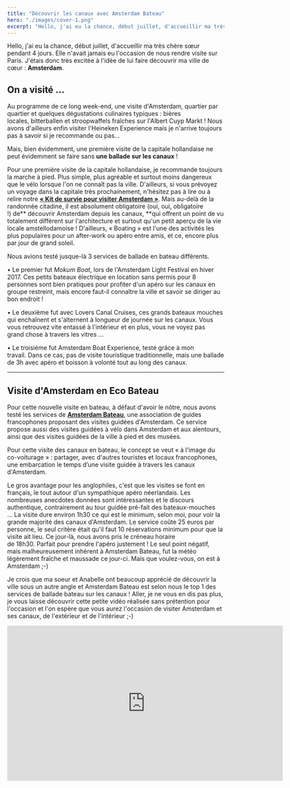 ```yaml
---
title: "Découvrir les canaux avec Amsterdam Bateau"
hero: "./images/cover-1.png"
excerpt: "Hello, j'ai eu la chance, début juillet, d'accueillir ma très chère sœur pendant 4 jours. Elle n'avait jamais eu l'occasion de nous rendre visite sur Paris. J'étais donc très excitée à l'idée de lui faire découvrir ma ville de cœur : Amsterdam. On a visité ... Au programme de ce long week-end, une visite d'Amsterdam, quartier par"
---
```

Hello, j'ai eu la chance, début juillet, d'accueillir ma très chère sœur pendant 4 jours. Elle n'avait jamais eu l'occasion de nous rendre visite sur Paris. J'étais donc très excitée à l'idée de lui faire découvrir ma ville de cœur : **Amsterdam**.

## On a visité ...

Au programme de ce long week-end, une visite d'Amsterdam, quartier par quartier et quelques dégustations culinaires typiques : bières locales, bitterballen et stroopwaffels fraîches sur l'Albert Cuyp Markt ! Nous avons d'ailleurs enfin visiter l'Heineken Experience mais je n'arrive toujours pas à savoir si je recommande ou pas...

Mais, bien évidemment, une première visite de la capitale hollandaise ne peut évidemment se faire sans **une ballade sur les canaux** ! 

Pour une première visite de la capitale hollandaise, je recommande toujours la marche à pied. Plus simple, plus agréable et surtout moins dangereux que le vélo lorsque l'on ne connaît pas la ville. D'ailleurs, si vous prévoyez un voyage dans la capitale très prochainement, n'hésitez pas à lire ou à relire notre [**« Kit de survie pour visiter Amsterdam »**](/kit-de-survie-pour-visiter-amsterdam-ultimate-guide/). Mais au-delà de la randonnée citadine, il est absolument obligatoire (oui, oui, obligatoire !) de** découvrir Amsterdam depuis les canaux, **qui offrent un point de vu totalement différent sur l'architecture et surtout qu'un petit aperçu de la vie locale amstellodamoise ! D'ailleurs, « Boating » est l'une des activités les plus populaires pour un after-work ou apéro entre amis, et ce, encore plus par jour de grand soleil. 

Nous avions testé jusque-là 3 services de ballade en bateau différents.

• Le premier fut _Mokum Boat_, lors de l'Amsterdam Light Festival en hiver 2017. Ces petits bateaux électrique en location sans permis pour 8 personnes sont bien pratiques pour profiter d'un apéro sur les canaux en groupe restreint, mais encore faut-il connaître la ville et savoir se diriger au bon endroit !

• Le deuxième fut avec Lovers Canal Cruises, ces grands bateaux mouches qui enchaînent et s'alternent à longueur de journée sur les canaux. Vous vous retrouvez vite entassé à l'intérieur et en plus, vous ne voyez pas grand chose à travers les vitres ...

• Le troisième fut Amsterdam Boat Experience, testé grâce à mon travail. Dans ce cas, pas de visite touristique traditionnelle, mais une ballade de 3h avec apéro et boisson à volonté tout au long des canaux.

---

## Visite d'Amsterdam en Eco Bateau

Pour cette nouvelle visite en bateau, à défaut d'avoir le nôtre, nous avons testé les services de [**Amsterdam Bateau**](https://www.amsterdam-bateau.com/fr/), une association de guides francophones proposant des visites guidées d'Amsterdam. Ce service propose aussi des visites guidées à vélo dans Amsterdam et aux alentours, ainsi que des visites guidées de la ville à pied et des musées.

Pour cette visite des canaux en bateau, le concept se veut « à l'image du co-voiturage » : partager, avec d'autres touristes et locaux francophones, une embarcation le temps d’une visite guidée à travers les canaux d'Amsterdam.

Le gros avantage pour les anglophiles, c'est que les visites se font en français, le tout autour d'un sympathique apéro néerlandais. Les nombreuses anecdotes données sont intéressantes et le discours authentique, contrairement au tour guidée pré-fait des bateaux-mouches ... La visite dure environ 1h30 ce qui est le minimum, selon moi, pour voir la grande majorité des canaux d'Amsterdam. Le service coûte 25 euros par personne, le seul critère était qu'il faut 10 réservations minimum pour que la visite ait lieu. Ce jour-là, nous avons pris le créneau horaire de 18h30. Parfait pour prendre l'apéro justement ! Le seul point négatif, mais malheureusement inhérent à Amsterdam Bateau, fut la météo légèrement fraîche et maussade ce jour-ci. Mais que voulez-vous, on est à Amsterdam ;-) 

Je crois que ma soeur et Anabelle ont beaucoup apprécié de découvrir la ville sous un autre angle et Amsterdam Bateau est selon nous le top 1 des services de ballade bateau sur les canaux ! Aller, je ne vous en dis pas plus, je vous laisse découvrir cette petite vidéo réalisée sans prétention pour l'occasion et l'on espère que vous aurez l'occasion de visiter Amsterdam et ses canaux, de l'extérieur et de l'intérieur ;-) 

<iframe src="https://player.vimeo.com/video/280612931" width="640" height="360" frameborder="0" allowfullscreen="allowfullscreen"></iframe>
